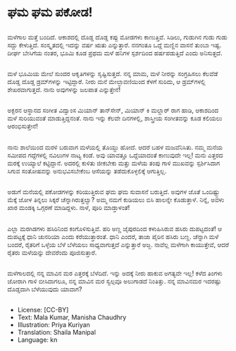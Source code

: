 # ಘಮ ಘಮ ಪಕೋಡ!

##
ಮಳೆಗಾಲ ಮತ್ತೆ ಬಂದಿದೆ. ಆಕಾಶದಲ್ಲಿ ದೊಡ್ಡ ದೊಡ್ಡ ಕಪ್ಪು ಮೋಡಗಳು ಕಾಣುತ್ತಿವೆ. ಸಿಡಿಲು, ಗುಡುಗಿನ ಗುಡು ಗುಡು ಸದ್ದು ಕೇಳುತ್ತಿದೆ. ಸಂಸ್ಕೃತದಲ್ಲಿ ಇದನ್ನು ವರ್ಷ ಋತು ಎನ್ನುತ್ತಾರೆ. ನನಗಂತೂ ಒದ್ದೆ ಮಣ್ಣಿನ ವಾಸನೆ ತುಂಬಾ ಇಷ್ಟ. ದೀರ್ಘ ಬೇಸಿಗೆಯ ನಂತರ, ಭೂಮಿ ಕೂಡ ಪ್ರಥಮ ಮಳೆ ಹನಿಗಳ ಸ್ಪರ್ಶದಿಂದ ಹರ್ಷಪಡುತ್ತಿದೆ ಎಂದು ಅನಿಸುತ್ತದೆ. 

##
ಮಳೆ ಭೂಮಿಯ ಮೇಲೆ ಸುಂದರ ಆಕೃತಿಗಳನ್ನು ಸೃಷ್ಟಿಸುತ್ತದೆ. ನನ್ನ ಮಾಮ, ಮಳೆ ನೀರನ್ನು ಸಂಗ್ರಹಿಸಲು ಕೆಲವೆಡೆ ದೊಡ್ಡ ದೊಡ್ಡ ಡ್ರಮ್‌ಗಳನ್ನು ಇಟ್ಟಿದ್ದಾರೆ. ನೀರು ಮನೆ ಮೇಲ್ಛಾವಣಿಯಿಂದ ಕೆಳಗೆ ಸುರಿದು, ಆ ಡ್ರಮ್‌ಗಳಲ್ಲಿ ಶೇಖರವಾಗುತ್ತದೆ. ನಾನು ಅವುಗಳನ್ನು ಜಲಪಾತ ಎನ್ನುತ್ತೇನೆ! 

##
ಅಕ್ಬರನ ಆಸ್ಥಾನದ ಸಂಗೀತ ವಿದ್ವಾಂಸ ಮಿಯಾನ್ ತಾನ್‌ಸೇನ್, ಮಿಯಾನ್ ಕಿ ಮಲ್ಹಾರ್ ರಾಗ ಹಾಡಿ, ಆಕಾಶದಿಂದ ಮಳೆ ಸುರಿಯುವಂತೆ ಮಾಡುತ್ತಿದ್ದನಂತೆ. ನಾನು ಇನ್ನು ಕೆಲವೇ ದಿನಗಳಲ್ಲಿ, ಶಾಸ್ತ್ರೀಯ ಸಂಗೀತವನ್ನು ಕೂಡ ಕಲಿಯಲು ಆರಂಭಿಸುತ್ತೇನೆ! 

##
ನಾನು ಶಾಲೆಯಿಂದ ಮರಳಿ ಬರುವಾಗ ಮಳೆಯಲ್ಲಿ ತೊಯ್ದು ಹೋದೆ. ಆದರೆ ಬಹಳ ಮಜವೆನಿಸಿತು. ನಮ್ಮ ಮನೆಯ ಸಮೀಪದ ಗದ್ದೆಗಳಲ್ಲಿ ನವಿಲುಗಳ ನಾಟ್ಯ ಕಂಡೆ. ಅವು ಯಾವತ್ತೂ ಒದ್ದೆಯಾದಂತೆ ಕಾಣುವುದೇ ಇಲ್ಲ! ಮನು ಎತ್ತರದ ಮರಕ್ಕೆ ಉಯ್ಯಾಲೆ ಕಟ್ಟಿದ್ದಾನೆ. ಅದರಲ್ಲಿ ಕುಳಿತು ಜೀಕಬೇಕು ಮತ್ತು ಮಳೆಯ ತಂಪು ಗಾಳಿ ಮುಖವನ್ನು ಸ್ಪರ್ಶಿಸಿದಾಗ ಸಿಗುವ ಸಂತೋಷವನ್ನು ಅನುಭವಿಸಬೇಕೆಂಬ ಆಸೆಯನ್ನು ತಡೆದುಕೊಳ್ಳಲಿಕ್ಕೆ ಆಗುತ್ತಿಲ್ಲ. 

##
ಅಡುಗೆ ಮನೆಯಲ್ಲಿ ಪಕೋಡಗಳನ್ನು ಕರಿಯುತ್ತಿರುವ ಘಮ ಘಮ ಸುವಾಸನೆ ಬರುತ್ತಿದೆ. ಅವುಗಳ ಜೊತೆ ಒಂದಿಷ್ಟ್ಟು ಮೆಕ್ಕೆ ಜೋಳ ತಿನ್ನಲು ಸಿಕ್ಕರೆ ಚೆನ್ನಾಗಿರುತ್ತಲ್ವಾ? ಅಮ್ಮ ನಮಗೆ ಕುಡಿಯಲು ಬಿಸಿ ಹಾಲನ್ನೇ ಕೊಡುತ್ತಾಳೆ. ನಿನ್ನೆ, ಅವಳು ಖಾರ ಮಂಡಕ್ಕಿ ಒಗ್ಗರಣೆ ಮಾಡಿದ್ದಳು. ನಾಳೆ, ಪೂರಿ ಮಾಡ್ತಾಳಂತೆ! 

##
ಎಲ್ಲಾ ಮರಗಿಡಗಳು ಹಸಿರಿನಿಂದ ಕಂಗೊಳಿಸುತ್ತಿವೆ. ಹರಿ ಅಣ್ಣ ಜೈಪುರದಿಂದ ಕಳುಹಿಸಿರುವ ಹಸಿರು ದುಪಟ್ಟದಂತೆ! ಆ ದುಪಟ್ಟಕ್ಕೆ ಧಾನಿ ಚುನರಿಯಾ ಎಂದು ಕರೆಯುತ್ತಾರಂತೆ. ಧಾನಿ ಎಂದರೆ, ತಾಜಾ ಪೈರಿನ ಹಸಿರು ಬಣ್ಣ. ಚೆನ್ನಾಗಿ ಮಳೆ ಬಂದರೆ, ರೈತರಿಗೆ ಒಳ್ಳೆಯ ಬೆಳೆ ಬೆಳೆಯಲು ಸಾಧ್ಯವಾಗುತ್ತದೆ ಎನ್ನುತ್ತಾರೆ ಅಜ್ಜ. ನಾವೆಲ್ಲ ಮಳೆಗಾಗಿ ಕಾಯುತ್ತೇವೆ, ಆದರೆ ರೈತರು ಮಳೆಯನ್ನು ದೇವರೆಂದು ಪೂಜಿಸುತ್ತಾರೆ. 

##
ಮಳೆಗಾಲದಲ್ಲಿ ನನ್ನ ಮಾವಿನ ಮರ ಎತ್ತರಕ್ಕೆ ಬೆಳೆದಿದೆ. ಇನ್ನು ಅದಕ್ಕೆ ನೀರು ಹಾಕುವ ಅಗತ್ಯವೇ ಇಲ್ಲ! ಕಳೆದ ತಿಂಗಳು ಜೋರಾಗಿ ಗಾಳಿ ಬೀಸಿದಾಗಲೂ, ನನ್ನ ಮಾವಿನ ಮರ ಸ್ವಲ್ಪವೂ ಅಲುಗಾಡದೆ ನಿಂತಿತ್ತು. ನನ್ನ ಮಾವಿನಮರ ಇದರಷ್ಟು ದೊಡ್ಡದಾಗಿ ಬೆಳೆಯುವುದು ಯಾವಾಗ? 

##
* License: [CC-BY]
* Text: Mala Kumar, Manisha Chaudhry
* Illustration: Priya Kuriyan
* Translation: Shaila Manipal
* Language: kn
